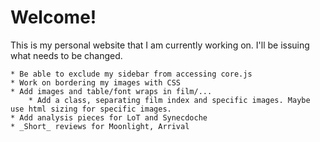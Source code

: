 # Welcome!

This is my personal website that I am currently working on. I'll be issuing what needs to be changed.


	* Be able to exclude my sidebar from accessing core.js
	* Work on bordering my images with CSS
	* Add images and table/font wraps in film/... 
		* Add a class, separating film index and specific images. Maybe use html sizing for specific images.
	* Add analysis pieces for LoT and Synecdoche
	* _Short_ reviews for Moonlight, Arrival
